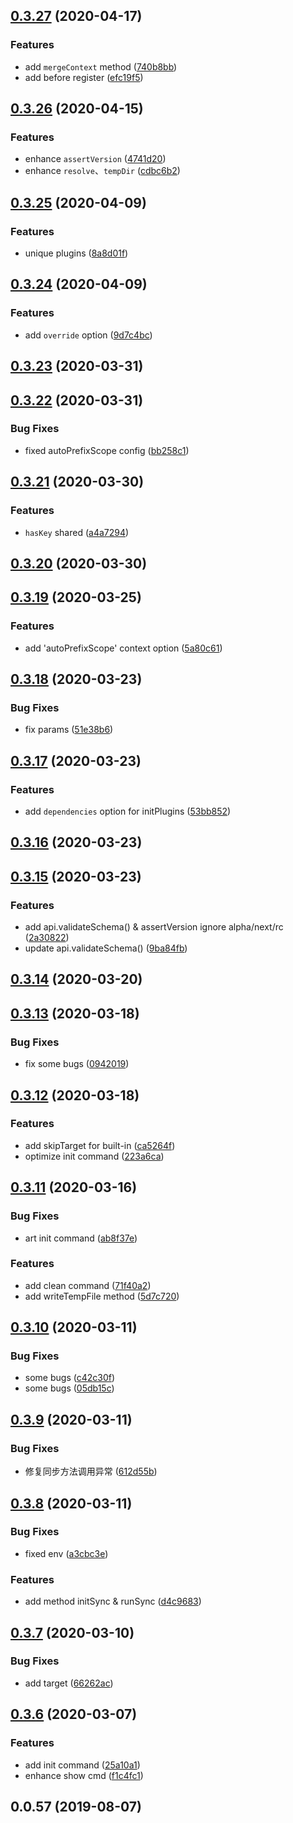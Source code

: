 ## [0.3.27](https://github.com/MicroAppJS/core/compare/v0.3.26...v0.3.27) (2020-04-17)


### Features

* add `mergeContext` method ([740b8bb](https://github.com/MicroAppJS/core/commit/740b8bbdf3d20a31eb428cf2d440c16895be319e))
* add before register ([efc19f5](https://github.com/MicroAppJS/core/commit/efc19f5e956c9e140d7b7fb45b331cc8ad765bd2))

## [0.3.26](https://github.com/MicroAppJS/core/compare/v0.3.25...v0.3.26) (2020-04-15)


### Features

* enhance `assertVersion` ([4741d20](https://github.com/MicroAppJS/core/commit/4741d20b209f1791c1b15a47440ca0a4858d7d9b))
* enhance `resolve`、`tempDir` ([cdbc6b2](https://github.com/MicroAppJS/core/commit/cdbc6b20b01664bf9743f6092481c7a9091a6f96))

## [0.3.25](https://github.com/MicroAppJS/core/compare/v0.3.24...v0.3.25) (2020-04-09)


### Features

* unique plugins ([8a8d01f](https://github.com/MicroAppJS/core/commit/8a8d01f5a6620923b7be4adaea0a0f2ba51ded45))

## [0.3.24](https://github.com/MicroAppJS/core/compare/v0.3.23...v0.3.24) (2020-04-09)


### Features

* add `override` option ([9d7c4bc](https://github.com/MicroAppJS/core/commit/9d7c4bce68a0b0e12681574ed98d2198286407ec))

## [0.3.23](https://github.com/MicroAppJS/core/compare/v0.3.22...v0.3.23) (2020-03-31)

## [0.3.22](https://github.com/MicroAppJS/core/compare/v0.3.21...v0.3.22) (2020-03-31)


### Bug Fixes

* fixed autoPrefixScope config ([bb258c1](https://github.com/MicroAppJS/core/commit/bb258c1296efff06729325cb611d34521ca28ecf))

## [0.3.21](https://github.com/MicroAppJS/core/compare/v0.3.20...v0.3.21) (2020-03-30)


### Features

* `hasKey` shared ([a4a7294](https://github.com/MicroAppJS/core/commit/a4a72944eafe924bb23fdbb51e41cb4879f7d135))

## [0.3.20](https://github.com/MicroAppJS/core/compare/v0.3.19...v0.3.20) (2020-03-30)

## [0.3.19](https://github.com/MicroAppJS/core/compare/v0.3.18...v0.3.19) (2020-03-25)


### Features

* add 'autoPrefixScope' context option ([5a80c61](https://github.com/MicroAppJS/core/commit/5a80c61414b316e77beed840471e1acb87fe4e49))

## [0.3.18](https://github.com/MicroAppJS/core/compare/v0.3.17...v0.3.18) (2020-03-23)


### Bug Fixes

* fix params ([51e38b6](https://github.com/MicroAppJS/core/commit/51e38b6ab1ad45071ec85a2a9af0f4d2b1ed18ef))

## [0.3.17](https://github.com/MicroAppJS/core/compare/v0.3.16...v0.3.17) (2020-03-23)


### Features

* add `dependencies` option for initPlugins ([53bb852](https://github.com/MicroAppJS/core/commit/53bb852c7124508b98c7694495d40969a8cd7d97))

## [0.3.16](https://github.com/MicroAppJS/core/compare/v0.3.15...v0.3.16) (2020-03-23)

## [0.3.15](https://github.com/MicroAppJS/core/compare/v0.3.14...v0.3.15) (2020-03-23)


### Features

* add api.validateSchema() & assertVersion ignore alpha/next/rc ([2a30822](https://github.com/MicroAppJS/core/commit/2a30822deed1a7487a966d0e1c75af93654fc266))
* update api.validateSchema() ([9ba84fb](https://github.com/MicroAppJS/core/commit/9ba84fb0e0a4dcf178c75ea3d4f3718231a75a43))

## [0.3.14](https://github.com/MicroAppJS/core/compare/v0.3.13...v0.3.14) (2020-03-20)

## [0.3.13](https://github.com/MicroAppJS/core/compare/v0.3.12...v0.3.13) (2020-03-18)


### Bug Fixes

* fix some bugs ([0942019](https://github.com/MicroAppJS/core/commit/0942019a0e9247fa5fa884fa340be6039cf13719))

## [0.3.12](https://github.com/MicroAppJS/core/compare/v0.3.11...v0.3.12) (2020-03-18)


### Features

* add skipTarget for built-in ([ca5264f](https://github.com/MicroAppJS/core/commit/ca5264fcd389348d1123fffad4ff05deef321a28))
* optimize init command ([223a6ca](https://github.com/MicroAppJS/core/commit/223a6ca6ed780c67cfdc8cca67201576dda9a8e5))

## [0.3.11](https://github.com/MicroAppJS/core/compare/v0.3.10...v0.3.11) (2020-03-16)


### Bug Fixes

* art init command ([ab8f37e](https://github.com/MicroAppJS/core/commit/ab8f37ef4d46b5ea0d5442bc34b8e60847c7406a))


### Features

* add clean command ([71f40a2](https://github.com/MicroAppJS/core/commit/71f40a2afb1d93e6961b946fa0f2542984809b69))
* add writeTempFile method ([5d7c720](https://github.com/MicroAppJS/core/commit/5d7c720a700e571fa1208d763db6c9ac0058f0b2))

## [0.3.10](https://github.com/MicroAppJS/core/compare/v0.3.9...v0.3.10) (2020-03-11)


### Bug Fixes

* some bugs ([c42c30f](https://github.com/MicroAppJS/core/commit/c42c30f2c76a446408411c1ad5f6dccad036139d))
* some bugs ([05db15c](https://github.com/MicroAppJS/core/commit/05db15c4d10fd5304183095793901292a66cd096))

## [0.3.9](https://github.com/MicroAppJS/core/compare/v0.3.8...v0.3.9) (2020-03-11)


### Bug Fixes

* 修复同步方法调用异常 ([612d55b](https://github.com/MicroAppJS/core/commit/612d55bdb771ee5f39ee97982f16f128a750875e))

## [0.3.8](https://github.com/MicroAppJS/core/compare/v0.3.7...v0.3.8) (2020-03-11)


### Bug Fixes

* fixed env ([a3cbc3e](https://github.com/MicroAppJS/core/commit/a3cbc3e207d6973f7be9375f026a56b159dcc9ba))


### Features

* add method initSync & runSync ([d4c9683](https://github.com/MicroAppJS/core/commit/d4c9683479d2e71e9b1739c5cf4f588659610885))

## [0.3.7](https://github.com/MicroAppJS/core/compare/v0.3.6...v0.3.7) (2020-03-10)


### Bug Fixes

* add target ([66262ac](https://github.com/MicroAppJS/core/commit/66262ac9a1411133758dfcc4f43b8613734a88f6))

## [0.3.6](https://github.com/MicroAppJS/core/compare/v0.0.57...v0.3.6) (2020-03-07)


### Features

* add init command ([25a10a1](https://github.com/MicroAppJS/core/commit/25a10a1cfef205c335dd9376458e3790e0a6de9e))
* enhance show cmd ([f1c4fc1](https://github.com/MicroAppJS/core/commit/f1c4fc16005d9d795ad7bfbf68d2dee96871ebba))



## 0.0.57 (2019-08-07)

